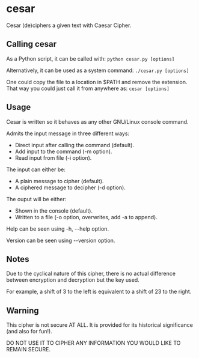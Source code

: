 # cesar
Cesar (de)ciphers a given text with Caesar Cipher.

## Calling cesar
As a Python script, it can be called with:
`python cesar.py [options]`

Alternatively, it can be used as a system command:
`./cesar.py [options]`

One could copy the file to a location in $PATH and remove the extension.
That way you could just call it from anywhere as:
`cesar [options]`

## Usage
Cesar is written so it behaves as any other GNU/Linux console command.

Admits the input message in three different ways:
- Direct input after calling the command (default).
- Add input to the command (-m option).
- Read input from file (-i option).

The input can either be:
- A plain message to cipher (default).
- A ciphered message to decipher (-d option).

The ouput will be either:
- Shown in the console (default).
- Written to a file (-o option, overwrites, add -a to append).

Help can be seen using -h, --help option.

Version can be seen using --version option.

## Notes
Due to the cyclical nature of this cipher, there is no actual difference between
encryption and decryption but the key used.

For example, a shift of 3 to the left is equivalent to a shift of 23 to the right.

## Warning
This cipher is not secure AT ALL. It is provided for its historical significance (and also for fun!).

DO NOT USE IT TO CIPHER ANY INFORMATION YOU WOULD LIKE TO REMAIN SECURE.
